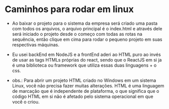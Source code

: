 # Caminhos para rodar em linux

- Ao baixar o projeto para o sistema da empresa será criado uma pasta com todos os arquivos, o arquivo principal é o index.html e através dele será iniciado o projeto desde o começo com todas as rotas na sequência, então clique em cima para rodar o pequeno projeto em suas respectivas máquinas.

- Eu usei backEnd em NodeJS e a frontEnd aderi ao HTML puro ao invés de usar as tags HTMLs próprias do react, sendo que o ReactJS em si ja é uma biblioteca ou framework que utiliza essas duas linguagens + o css.

- obs.: Para abrir um projeto HTML criado no Windows em um sistema Linux, você não precisa fazer muitas alterações. 
HTML é uma linguagem de marcação que é independente de plataforma, o que significa que o código HTML em si não é afetado pelo sistema operacional em que você o criou.
